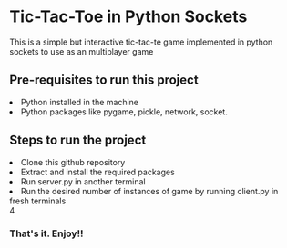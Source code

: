 <h1> Tic-Tac-Toe in Python Sockets </h1> 

<p> This is a simple but interactive tic-tac-te game implemented in python sockets to use as an multiplayer game </p>

<h2> Pre-requisites to run this project </h2>

<p> 
  <li> Python installed in the machine </li>
  <li> Python packages like pygame, pickle, network, socket. </li>
</p>

<h2> Steps to run the project </h2>

<p>
  <li> Clone this github repository </li>
  <li> Extract and install the required packages </li>
  <li> Run server.py in another terminal </li>
  <li> Run the desired number of instances of game by running client.py in fresh terminals </li>4
</p>

<h3> That's it. Enjoy!! </h3>
